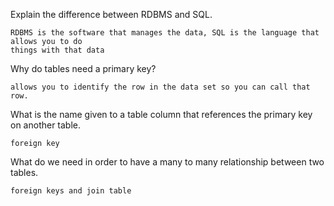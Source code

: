 Explain the difference between RDBMS and SQL.

    RDBMS is the software that manages the data, SQL is the language that allows you to do 
    things with that data

Why do tables need a primary key?

    allows you to identify the row in the data set so you can call that row. 

What is the name given to a table column that references the primary key on another table.

    foreign key

What do we need in order to have a many to many relationship between two tables.

    foreign keys and join table